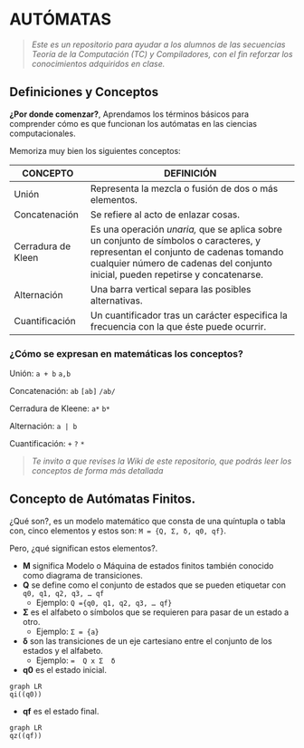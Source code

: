 # AUTÓMATAS
> *Este es un repositorio para ayudar a los alumnos de las secuencias Teoría de la Computación (TC) y Compiladores, con el fin reforzar los conocimientos adquiridos en clase.*

## Definiciones y Conceptos
**¿Por donde comenzar?**, Aprendamos los términos  básicos para comprender cómo es que funcionan los autómatas en las ciencias computacionales.

Memoriza muy bien los siguientes conceptos: 

CONCEPTO  | DEFINICIÓN
------------- | -------------
 Unión | Representa la mezcla o fusión de dos o más elementos.
 Concatenación| Se refiere al acto de enlazar cosas. 
 Cerradura de Kleen| Es una operación _unaria,_ que se aplica sobre un conjunto de símbolos o caracteres, y representan el conjunto de cadenas tomando cualquier número de cadenas del conjunto inicial, pueden repetirse y concatenarse.
 Alternación | Una barra vertical separa las posibles alternativas.
 Cuantificación | Un cuantificador tras un carácter especifica la frecuencia con la que éste puede ocurrir.
 
 ### ¿Cómo se expresan en matemáticas los conceptos?
 
 Unión:
 `a + b` `a,b`
 
 Concatenación:
 `ab` `[ab]` `/ab/`
 
 Cerradura de Kleene:
 `a*` `b*`
 
 Alternación:
 `a | b`
 
 Cuantificación:
 `+` `?` `*`
 
 > *Te invito a que revises la Wiki de este repositorio, que podrás leer los conceptos de forma más detallada*
 
 ## Concepto de Autómatas Finitos.
 ¿Qué son?, es un modelo matemático que consta de una quíntupla o tabla con, cinco elementos  y estos son: `M = {Q, Σ, δ, q0, qf}`.

Pero, ¿qué significan estos elementos?.

+ **M** significa Modelo o Máquina de estados finitos también conocido como diagrama de transiciones.
+ **Q** se define como el conjunto de estados que se pueden etiquetar con `q0, q1, q2, q3, … qf`
    + Ejemplo: `Q ={q0, q1, q2, q3, … qf}`
+ **Σ** es el alfabeto o símbolos que se requieren para pasar de un estado a otro.
    + Ejemplo: `Σ = {a}`
+ **δ** son las transiciones de un eje cartesiano entre el conjunto de los estados y el alfabeto.
    + Ejemplo: `=  Q x Σ  δ`
+ **q0** es el estado inicial.
```mermaid
graph LR
qi((q0))
```
+ **qf** es el estado final.
```mermaid
graph LR
qz((qf))
```
                


 
